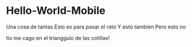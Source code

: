 # Hello-World-Mobile
Una cosa de tantas
Esto es para pasar el rato
Y esto tambien
Pero esto no

tio me cago en el trianggulo de las cotillas!

